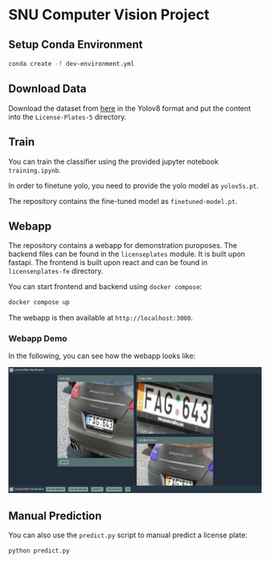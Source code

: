 # SNU Computer Vision Project

## Setup Conda Environment

```bash
conda create -f dev-environment.yml
```

## Download Data

Download the dataset from [here](https://universe.roboflow.com/samrat-sahoo/license-plates-f8vsn) in the Yolov8 format and put the content into the `License-Plates-5` directory.

## Train

You can train the classifier using the provided jupyter notebook `training.ipynb`.

In order to finetune yolo, you need to provide the yolo model as `yolov5s.pt`.

The repository contains the fine-tuned model as `finetuned-model.pt`.

## Webapp

The repository contains a webapp for demonstration puroposes.
The backend files can be found in the `licenseplates` module. It is built upon fastapi.
The frontend is built upon react and can be found in `licensenplates-fe` directory.

You can start frontend and backend using `docker compose`:

```bash
docker compose up
```

The webapp is then available at `http://localhost:3000`.

### Webapp Demo

In the following, you can see how the webapp looks like:

![webapp](./docs/webapp.png)

## Manual Prediction

You can also use the `predict.py` script to manual predict a license plate:

```bash
python predict.py
```

